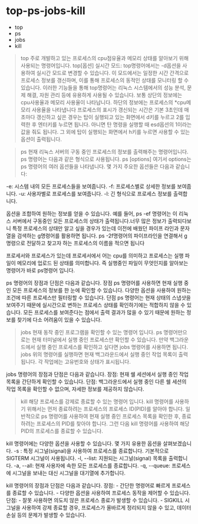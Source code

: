 # top-ps-jobs-kill

* top
* ps
* jobs
* kill

>top
주로 개발하고 있는 프로세스의 cpu점유율과 메모리 상태를 알아보기 위해 사용되는 명령어입니다.
top[옵션]
실시간 모드: top명령어에서는 -d옵션을 사용하여 실시간 모드로 변경할 수 있습니다. 이 모드에서는 일정한 시간 간격으로 프로세스 정보를 갱신하며, 이를 통해 프로세스의 동적인 상태를 모니터링 할 수 있습니다. 이러한 기능들을 통해 top명령어는 리눅스 시스템에서의 성능 분석, 문제 해결, 자원 관리 등에 유용하게 사용될 수 있습니다.
보통 상단의 정보에는 cpu사용율과 메모리 사용율이 나타납니다.
하단의 정보에는 프로세스의 *cpu메모리 사용율을 나타냅니다
프로세스의 표시가 갱신되는 시간은 기본 3초인데 매초마다 갱신하고 싶은 경우는 탑이
실행되고 있는 화면에서 d키를 누르고 2를 입력한 후 엔터키를 누르면 됩니다. 아니면 탄 명령을 실행할 때 esd옵션의 1이라는 값을 줘도 됩니다. 그 외에 탑이 실행되는 화면에서 h키를 누르면 사용할 수 있는 옵션이 출력됩니다.

>ps
현재 리눅스 서버의 구동 중인 프로세스의 정보를 출력해주는 명령어입니다.
ps 명령어는 다음과 같은 형식으로 사용됩니다.
ps [options]
여기서 options는 ps 명령어의 여러 옵션들을 나타냅니다. 몇 가지 주요한 옵션들은 다음과 같습니다:

-e: 시스템 내의 모든 프로세스들을 보여줍니다.
-f: 프로세스별로 상세한 정보를 보여줍니다.
-u: 사용자별로 프로세스를 보여줍니다.
-l: 긴 형식으로 프로세스 정보를 출력합니다.

옵션을 조합하여 원하는 정보를 얻을 수 있습니다. 예를 들어, ps -ef 명령어는 이 리눅스 서버에서 구동중인 모든 프로세스의 상태가 출력됩니다.너무 많은 정보가 출력되다보니 특정 프로세스의 상태만 알고 싶을 경우가 있는데 이전에 배웠던 파이프 라인과 문자열을 검색하는 g명령어를 활용하면 됩니다.
ps -2f명령어의 파이프라인을 연결해서 g명령으로 전달하고 찾고자 하는 프로세스의 이름을 적으면 됩니다

프로세서와 프로세스가 있는데 프로세서에서 어는 cpu를 의미하고 프로세스는 실행 파일이 메모리에 업로드 된 상태를 의미합니다. 즉 실행중인 파일이 무엇인지를 알아보는 명령어가 바로 ps명령어 입니다.

ps 명령어의 장점과 단점은 다음과 같습니다.
장점
ps 명령어를 사용하면 현재 실행 중인 모든 프로세스의 정보를 한 눈에 확인할 수 있습니다.
다양한 옵션을 사용하여 원하는 조건에 따른 프로세스만 필터링할 수 있습니다.
단점
ps 명령어는 현재 상태의 스냅샷을 보여주기 때문에 실시간으로 변하는 프로세스 상태를 확인하기에는 적합하지 않을 수 있습니다.
모든 프로세스를 보여준다는 점에서 출력 결과가 많을 수 있기 때문에 원하는 정보를 찾기에 다소 어려움이 있을 수 있습니다.

>jobs
현재 동작 중인 프로그램을 확인할 수 있는 명령어 입니다.
ps 명령어만으로는 현재 터미널에서 실행 중인 프로세스만 확인할 수 있습니다. 만약 백그라운드에서 실행 중인 프로세스를 확인하고 싶다면 jobs 명령어를 사용하면 됩니다.
jobs
위의 명령어를 실행하면 현재 백그라운드에서 실행 중인 작업 목록이 출력됩니다. 각 작업에는 고유번호와 상태가 표시됩니다.

jobs 명령어의 장점과 단점은 다음과 같습니다.
장점: 현재 쉘 세션에서 실행 중인 작업 목록을 간단하게 확인할 수 있습니다.
단점: 백그라운드에서 실행 중인 다른 쉘 세션의 작업 목록을 확인할 수 없으며, 자세한 정보를 제공하지 않습니다.

>kill
해당 프로세스를 강제로 종료할 수 있는 명령어 입니다.
kill 명령어를 사용하기 위해서는 먼저 종료하려는 프로세스의 프로세스 ID(PID)를 알아야 합니다. 일반적으로 ps 명령어를 사용하여 현재 실행 중인 프로세스 목록을 확인한 후, 종료하려는 프로세스의 PID를 찾아야 합니다. 그런 다음 kill 명령어를 사용하여 해당 PID의 프로세스를 종료할 수 있습니다.

kill 명령어에는 다양한 옵션을 사용할 수 있습니다. 몇 가지 유용한 옵션을 살펴보겠습니다.
-s <signal>: 특정 시그널(signal)을 사용하여 프로세스를 종료합니다. 기본적으로 SIGTERM 시그널이 사용됩니다.
-l, --list: 지원되는 시그널(signal) 목록을 출력합니다.
-a, --all: 현재 사용자에 속한 모든 프로세스를 종료합니다.
-q, --queue: 프로세스에 시그널을 보내는 대신 시그널을 대기열에 추가합니다.

kill 명령어의 장점과 단점은 다음과 같습니다.
장점: - 간단한 명령어로 빠르게 프로세스를 종료할 수 있습니다. - 다양한 옵션을 사용하여 프로세스 동작을 제어할 수 있습니다.
단점: - 잘못 사용하면 의도치 않은 프로세스 종료가 발생할 수 있습니다. - SIGKILL 시그널을 사용하여 강제 종료할 경우, 프로세스가 올바르게 정리되지 않을 수 있고, 데이터 손실 등의 문제가 발생할 수 있습니다.
